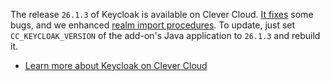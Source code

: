 
The release `26.1.3` of Keycloak is available on Clever Cloud. [It fixes](https://github.com/keycloak/keycloak/releases/26.1.3) some bugs, and we enhanced [realm import procedures](/developers/doc/addons/keycloak/#importing-realms-data). To update, just set `CC_KEYCLOAK_VERSION` of the add-on's Java application to `26.1.3` and rebuild it.

- [Learn more about Keycloak on Clever Cloud](/developers/doc/addons/keycloak)


